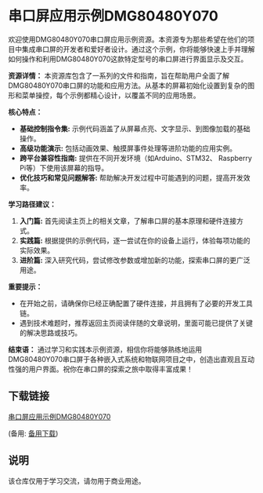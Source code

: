 # 串口屏应用示例DMG80480Y070

欢迎使用DMG80480Y070串口屏应用示例资源。本资源专为那些希望在他们的项目中集成串口屏的开发者和爱好者设计。通过这个示例，你将能够快速上手并理解如何操作和利用DMG80480Y070这款特定型号的串口屏进行界面显示及交互。

**资源详情：**
本资源库包含了一系列的文件和指南，旨在帮助用户全面了解DMG80480Y070串口屏的功能和应用方法。从基本的屏幕初始化设置到复杂的图形和菜单操控，每个示例都精心设计，以覆盖不同的应用场景。

**核心特点：**
- **基础控制指令集:** 示例代码涵盖了从屏幕点亮、文字显示、到图像加载的基础操作。
- **高级功能演示:** 包括动画效果、触摸屏事件处理等进阶功能的应用实例。
- **跨平台兼容性指南:** 提供在不同开发环境（如Arduino、STM32、 Raspberry Pi等）下使用该屏幕的指导。
- **优化技巧和常见问题解答:** 帮助解决开发过程中可能遇到的问题，提高开发效率。

**学习路径建议：**
1. **入门篇:** 首先阅读主页上的相关文章，了解串口屏的基本原理和硬件连接方式。
2. **实践篇:** 根据提供的示例代码，逐一尝试在你的设备上运行，体验每项功能的实际效果。
3. **进阶篇:** 深入研究代码，尝试修改参数或增加新的功能，探索串口屏的更广泛用途。

**重要提示：**
- 在开始之前，请确保你已经正确配置了硬件连接，并且拥有了必要的开发工具链。
- 遇到技术难题时，推荐返回主页阅读伴随的文章说明，里面可能已提供了关键的解决思路或技巧。

**结束语：**
通过学习和实践本示例资源，相信你将能够熟练地运用DMG80480Y070串口屏于各种嵌入式系统和物联网项目之中，创造出直观且互动性强的用户界面。祝你在串口屏的探索之旅中取得丰富成果！

## 下载链接
[串口屏应用示例DMG80480Y070](https://pan.quark.cn/s/d7a7d1530cba) 

(备用: [备用下载](https://pan.baidu.com/s/1slCmBYKIFaXhKnXHye94gQ?pwd=1234))

## 说明

该仓库仅用于学习交流，请勿用于商业用途。

